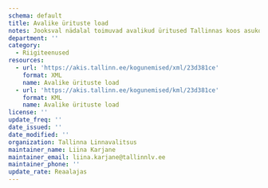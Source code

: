 ```yaml
---
schema: default
title: Avalike ürituste load
notes: Jooksval nädalal toimuvad avalikud üritused Tallinnas koos asukohtadega
department: ''
category:
  - Riigiteenused
resources:
  - url: 'https://akis.tallinn.ee/kogunemised/xml/23d381ce'
    format: XML
    name: Avalike ürituste load
  - url: 'https://akis.tallinn.ee/kogunemised/kml/23d381ce'
    format: KML
    name: Avalike ürituste load
license: ''
update_freq: ''
date_issued: ''
date_modified: ''
organization: Tallinna Linnavalitsus
maintainer_name: Liina Karjane
maintainer_email: liina.karjane@tallinnlv.ee
maintainer_phone: ''
update_rate: Reaalajas
---
```


